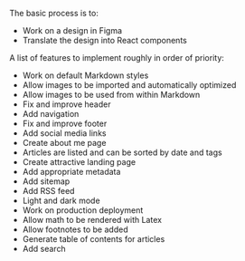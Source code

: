 The basic process is to:

-   Work on a design in Figma
-   Translate the design into React components

A list of features to implement roughly in order of priority:

-   Work on default Markdown styles
-   Allow images to be imported and automatically optimized
-   Allow images to be used from within Markdown
-   Fix and improve header
-   Add navigation
-   Fix and improve footer
-   Add social media links
-   Create about me page
-   Articles are listed and can be sorted by date and tags
-   Create attractive landing page
-   Add appropriate metadata
-   Add sitemap
-   Add RSS feed
-   Light and dark mode
-   Work on production deployment
-   Allow math to be rendered with Latex
-   Allow footnotes to be added
-   Generate table of contents for articles
-   Add search
